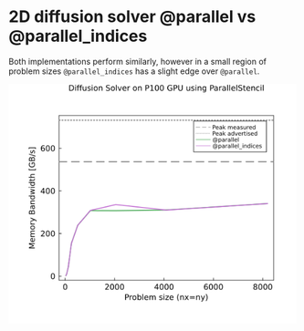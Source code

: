 # 2D diffusion solver @parallel vs @parallel_indices

Both implementations perform similarly, however in a small region of problem sizes `@parallel_indices` has a slight edge over `@parallel`.

![](../docs/parallel_vs_indices.png)